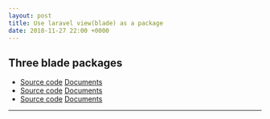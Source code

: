 ```yaml
---
layout: post
title: Use laravel view(blade) as a package
date: 2018-11-27 22:00 +0000
---
```



## Three blade packages
* [Source code](https://github.com/PhiloNL/Laravel-Blade/blob/master/src/Blade.php) [Documents](https://github.com/PhiloNL/Laravel-Blade) 
* [Source code](https://github.com/laraport/blade/blob/master/src/Blade.php) [Documents](https://github.com/laraport/blade) 
* [Source code](https://github.com/jenssegers/blade/blob/master/src/Blade.php) [Documents](https://github.com/jenssegers/blade) 


---